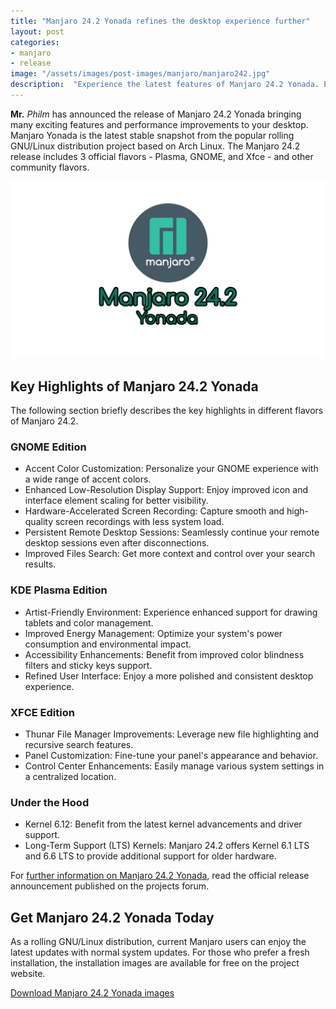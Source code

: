 ```yaml
---
title: "Manjaro 24.2 Yonada refines the desktop experience further"
layout: post
categories:
- manjaro
- release
image: "/assets/images/post-images/manjaro/manjaro242.jpg"
description:  "Experience the latest features of Manjaro 24.2 Yonada. Enjoy a sleek desktop with GNOME, KDE Plasma, or XFCE. Upgrade today!"
---
```


**Mr.** *Philm* has announced the release of Manjaro 24.2 Yonada bringing many exciting features and performance improvements to your desktop. Manjaro Yonada is the latest stable snapshot from the popular rolling GNU/Linux distribution project based on Arch Linux. The Manjaro 24.2 release includes 3 official flavors - Plasma, GNOME, and Xfce - and other community flavors.

![Manjaro 24.2 featured image](/assets/images/post-images/manjaro/manjaro242.jpg)


## Key Highlights of Manjaro 24.2 Yonada

The following section briefly describes the key highlights in different flavors of Manjaro 24.2.

### GNOME Edition

- Accent Color Customization: Personalize your GNOME experience with a wide range of accent colors.
- Enhanced Low-Resolution Display Support: Enjoy improved icon and interface element scaling for better visibility.
- Hardware-Accelerated Screen Recording: Capture smooth and high-quality screen recordings with less system load.
- Persistent Remote Desktop Sessions: Seamlessly continue your remote desktop sessions even after disconnections.
- Improved Files Search: Get more context and control over your search results.

### KDE Plasma Edition

- Artist-Friendly Environment: Experience enhanced support for drawing tablets and color management.
- Improved Energy Management: Optimize your system's power consumption and environmental impact.
- Accessibility Enhancements: Benefit from improved color blindness filters and sticky keys support.
- Refined User Interface: Enjoy a more polished and consistent desktop experience.

### XFCE Edition

- Thunar File Manager Improvements: Leverage new file highlighting and recursive search features.
- Panel Customization: Fine-tune your panel's appearance and behavior.
- Control Center Enhancements: Easily manage various system settings in a centralized location.

### Under the Hood

- Kernel 6.12: Benefit from the latest kernel advancements and driver support.
- Long-Term Support (LTS) Kernels: Manjaro 24.2 offers Kernel 6.1 LTS and 6.6 LTS to provide additional support for older hardware.

For [further information on Manjaro 24.2 Yonada](https://forum.manjaro.org/t/manjaro-24-2-yonada-released/171684), read the official release announcement published on the projects forum.

## Get Manjaro 24.2 Yonada Today

As a rolling GNU/Linux distribution, current Manjaro users can enjoy the latest updates with normal system updates. For those who prefer a fresh installation, the installation images are available for free on the project website.

<a href="https://forum.manjaro.org/t/manjaro-24-2-yonada-released/171684" class="download">Download Manjaro 24.2 Yonada images</a>


